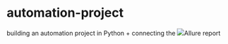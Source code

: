 # automation-project
 building an automation project in Python + connecting the <a><img src="https://drive.google.com/file/d/1YO6Cbzt3akOmTuuSy-gUNFar6vbUH0xb/view?usp=sharing">Allure report</a>
